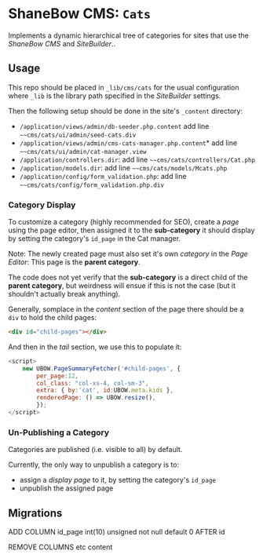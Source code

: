 # ShaneBow CMS: `Cats`

Implements a dynamic hierarchical tree of categories for sites
 that use the *ShaneBow CMS* and *SiteBuilder*..

## Usage

This repo should be placed in `_lib/cms/cats` for the usual configuration
 where `_lib` is the library path specified in the *SiteBuilder* settings.

Then the following setup should be done in the site's `_content` directory:

*  `/application/views/admin/db-seeder.php.content` add line `~~cms/cats/ui/admin/seed-cats.div`
*  `/application/views/admin/cms-cats-manager.php.content`*  add line `~~cms/cats/ui/admin/cat-manager.view`
*  `/application/controllers.dir`: add line `~~cms/cats/controllers/Cat.php`
*  `/application/models.dir`: add line `~~cms/cats/models/Mcats.php`
*  `/application/config/form_validation.php`: add line `~~cms/cats/config/form_validation.php.div`

### Category Display

To customize a category (highly recommended for SEO), create a *page* using
 the page editor, then assigned it to the __sub-category__ it should display
 by setting the category's `id_page` in the Cat manager.

Note: The newly created page must also set it's own *category* in the 
 *Page Editor*: This page is the __parent category__.

The code does not yet verify that the __sub-category__ is a direct child
 of the __parent category__, but weirdness will ensue if this is not the
 case (but it shouldn't actually break anything).

Generally, somplace in the *content* section of the page there
 should be a `div` to hold the child pages:

~~~html
<div id="child-pages"></div>
~~~

And then in the *tail* section, we use this to populate it:

~~~javascript
<script>
	new UBOW.PageSummaryFetcher('#child-pages', {
		per_page:12,
		col_class: "col-xs-4, col-sm-3",
		extra: { by:'cat', id:UBOW.meta.kids },
		renderedPage: () => UBOW.resize(),
		});
</script>
~~~

### Un-Publishing a Category

Categories are published (i.e. visible to all) by default.

Currently, the only way to unpublish a category is to:

* assign a *display page* to it, by setting the category's `id_page`
* unpublish the assigned page

## Migrations

ADD COLUMN
id_page int(10) unsigned not null default 0 AFTER id

REMOVE COLUMNS
etc
content
